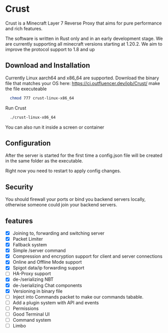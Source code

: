 
# Crust

Crust is a Minecraft Layer 7 Reverse Proxy that aims for pure performance and rich features.

The software is written in Rust only and in an early development stage. We are currently supporting all minecraft versions starting at 1.20.2. We aim to improve the protocol support to 1.8 and up



## Download and Installation

Currently Linux aarch64 and x86_64 are supported.
Download the binary file that matches your OS here: https://ci.outfluencer.dev/job/Crust/
make the file executeable

```bash
  chmod 777 crust-linux-x86_64
```

Run Crust
```bash
  ./crust-linux-x86_64
```

You can also run it inside a screen or container
## Configuration
After the server is started for the first time a config.json file will be created in the same folder as the executable.

Right now you need to restart to apply config changes.
## Security
You should firewall your ports or bind you backend servers locally, otherwise someone could join your backend servers.
## features

- [x] Joining to, forwarding and switching server
- [x] Packet Limiter
- [x] Fallback system
- [x] Simple /server command
- [x] Compression and encryption support for client and server connections
- [x] Online and Offline Mode support
- [x] Spigot data/ip forwarding support
- [ ] HA-Proxy support
- [x] de-/serializing NBT
- [x] de-/serializing Chat components
- [x] Versioning in binary file
- [ ] Inject into Commands packet to make our commands tabable.
- [ ] Add a plugin system with API and events
- [ ] Permissions
- [ ] Good Terminal UI
- [ ] Command system
- [ ] Limbo
